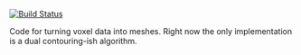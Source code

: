 [![Build Status](https://travis-ci.org/bfops/rust-isosurface-extraction.svg?branch=master)](https://travis-ci.org/bfops/rust-isosurface-extraction)

Code for turning voxel data into meshes. Right now the only implementation is a dual contouring-ish algorithm.
